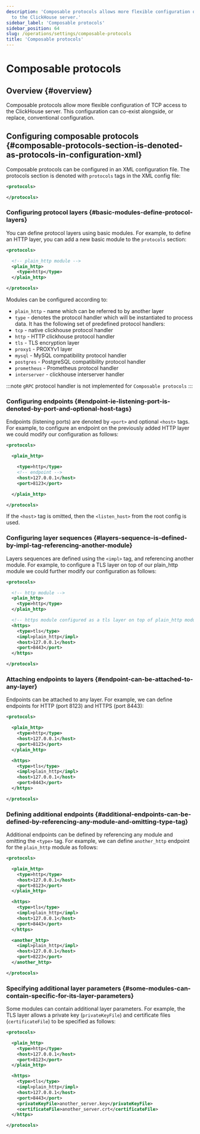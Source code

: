 ```yaml
---
description: 'Composable protocols allows more flexible configuration of TCP access
  to the ClickHouse server.'
sidebar_label: 'Composable protocols'
sidebar_position: 64
slug: /operations/settings/composable-protocols
title: 'Composable protocols'
---
```


# Composable protocols

## Overview {#overview}

Composable protocols allow more flexible configuration of TCP access to the
ClickHouse server. This configuration can co-exist alongside, or replace,
conventional configuration.

## Configuring composable protocols {#composable-protocols-section-is-denoted-as-protocols-in-configuration-xml}

Composable protocols can be configured in an XML configuration file. The protocols
section is denoted with `protocols` tags in the XML config file:

```xml
<protocols>

</protocols>
```

### Configuring protocol layers {#basic-modules-define-protocol-layers}

You can define protocol layers using basic modules. For example, to define an
HTTP layer, you can add a new basic module to the `protocols` section:

```xml
<protocols>

  <!-- plain_http module -->
  <plain_http>
    <type>http</type>
  </plain_http>

</protocols>
```

Modules can be configured according to:

- `plain_http` - name which can be referred to by another layer
- `type` - denotes the protocol handler which will be instantiated to process data.
   It has the following set of predefined protocol handlers:
- `tcp` - native clickhouse protocol handler
- `http` - HTTP clickhouse protocol handler
- `tls` - TLS encryption layer
- `proxy1` - PROXYv1 layer
- `mysql` - MySQL compatibility protocol handler
- `postgres` - PostgreSQL compatibility protocol handler
- `prometheus` - Prometheus protocol handler
- `interserver` - clickhouse interserver handler

:::note
`gRPC` protocol handler is not implemented for `Composable protocols`
:::

### Configuring endpoints {#endpoint-ie-listening-port-is-denoted-by-port-and-optional-host-tags}

Endpoints (listening ports) are denoted by `<port>` and optional `<host>` tags.
For example, to configure an endpoint on the previously added HTTP layer we
could modify our configuration as follows:

```xml
<protocols>

  <plain_http>

    <type>http</type>
    <!-- endpoint -->
    <host>127.0.0.1</host>
    <port>8123</port>

  </plain_http>

</protocols>
```

If the `<host>` tag is omitted, then the `<listen_host>` from the root config is
used.

### Configuring layer sequences {#layers-sequence-is-defined-by-impl-tag-referencing-another-module}

Layers sequences are defined using the `<impl>` tag, and referencing another
module. For example, to configure a TLS layer on top of our plain_http module
we could further modify our configuration as follows:

```xml
<protocols>

  <!-- http module -->
  <plain_http>
    <type>http</type>
  </plain_http>

  <!-- https module configured as a tls layer on top of plain_http module -->
  <https>
    <type>tls</type>
    <impl>plain_http</impl>
    <host>127.0.0.1</host>
    <port>8443</port>
  </https>

</protocols>
```

### Attaching endpoints to layers {#endpoint-can-be-attached-to-any-layer}

Endpoints can be attached to any layer. For example, we can define endpoints for
HTTP (port 8123) and HTTPS (port 8443):

```xml
<protocols>

  <plain_http>
    <type>http</type>
    <host>127.0.0.1</host>
    <port>8123</port>
  </plain_http>

  <https>
    <type>tls</type>
    <impl>plain_http</impl>
    <host>127.0.0.1</host>
    <port>8443</port>
  </https>

</protocols>
```

### Defining additional endpoints {#additional-endpoints-can-be-defined-by-referencing-any-module-and-omitting-type-tag}

Additional endpoints can be defined by referencing any module and omitting the
`<type>` tag. For example, we can define `another_http` endpoint for the
`plain_http` module as follows:

```xml
<protocols>

  <plain_http>
    <type>http</type>
    <host>127.0.0.1</host>
    <port>8123</port>
  </plain_http>

  <https>
    <type>tls</type>
    <impl>plain_http</impl>
    <host>127.0.0.1</host>
    <port>8443</port>
  </https>

  <another_http>
    <impl>plain_http</impl>
    <host>127.0.0.1</host>
    <port>8223</port>
  </another_http>

</protocols>
```

### Specifying additional layer parameters {#some-modules-can-contain-specific-for-its-layer-parameters}

Some modules can contain additional layer parameters. For example, the TLS layer
allows a private key (`privateKeyFile`) and certificate files (`certificateFile`)
to be specified as follows:

```xml
<protocols>

  <plain_http>
    <type>http</type>
    <host>127.0.0.1</host>
    <port>8123</port>
  </plain_http>

  <https>
    <type>tls</type>
    <impl>plain_http</impl>
    <host>127.0.0.1</host>
    <port>8443</port>
    <privateKeyFile>another_server.key</privateKeyFile>
    <certificateFile>another_server.crt</certificateFile>
  </https>

</protocols>
```
